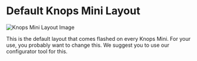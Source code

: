 # Default Knops Mini Layout

![Knops Mini Layout Image](https://i.imgur.com/WQBQctm.png)

This is the default layout that comes flashed on every Knops Mini. For your use, you probably want to change this. We suggest you to use our configurator tool for this.